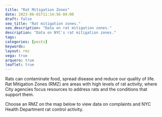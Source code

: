 ```yaml
---
title: "Rat Mitigation Zones"
date: 2023-06-01T11:14:56-04:00
draft: false
seo_title: "Rat mitigation zones."
seo_description: "Data on rat mitigation zones."
description: "Data on NYC's rat mitigation zones."
tags: 
categories: [pests]
keywords: 
layout: rmz
vega: true
arquero: true
leaflet: true
---
```


Rats can contaminate food, spread disease and reduce our quality of life. Rat Mitigation Zones (RMZ) are areas with high levels of rat activity, where City agencies focus resources to address rats and the conditions that support them.

Choose an RMZ on the map below to view data on complaints and NYC Health Department rat control activity. 





